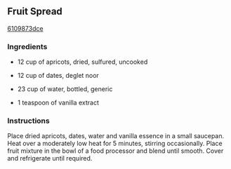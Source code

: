 ## Fruit Spread

[6109873dce](http://www.food.com/recipe/fruit-spread-417136)

### Ingredients

 - 12 cup of apricots, dried, sulfured, uncooked

 - 12 cup of dates, deglet noor

 - 23 cup of water, bottled, generic

 - 1 teaspoon of vanilla extract

### Instructions

Place dried apricots, dates, water and vanilla essence in a small saucepan. Heat over a moderately low heat for 5 minutes, stirring occasionally. Place fruit mixture in the bowl of a food processor and blend until smooth. Cover and refrigerate until required.